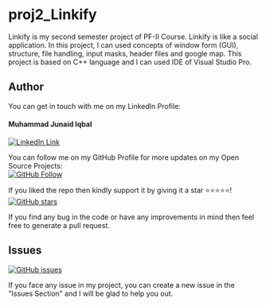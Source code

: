 # proj2_Linkify
Linkify is my second semester project of PF-II Course. Linkify is like a social application. In this project, I can used concepts of  window form (GUI), structure, file handling, input masks, header files and google map. This project is based on C++ language and I can used IDE of Visual Studio Pro.

## Author
You can get in touch with me on my LinkedIn Profile:

#### Muhammad Junaid Iqbal
[![LinkedIn Link](https://img.shields.io/badge/LinkedIn-Muhammad%20Junaid%20Iqbal-lightgrey)](https://www.linkedin.com/in/im-mjunaidiqbal)

You can follow me on my GitHub Profile for more updates on my Open Source Projects:
</br>
[![GitHub Follow](https://img.shields.io/badge/Connect-Muhammad%20Junaid%20Iqbal-blue.svg?logo=Github&longCache=true&style=social&label=Follow)](https://github.com/im-mjunaidiqbal)

If you liked the repo then kindly support it by giving it a star ⭐⭐⭐⭐⭐!</br>
[![GitHub stars](https://img.shields.io/github/stars/im-mjunaidiqbal/proj2_Linkify)](https://github.com/im-mjunaidiqbal/proj2_Linkify/stargazers)

If you find any bug in the code or have any improvements in mind then feel free to generate a pull request.

## Issues
[![GitHub issues](https://img.shields.io/github/issues/im-mjunaidiqbal/proj2_Linkify?style=plastic)](https://github.com/im-mjunaidiqbal/proj2_Linkify/issues)

If you face any issue in my project, you can create a new issue in the "Issues Section" and I will be glad to help you out.
